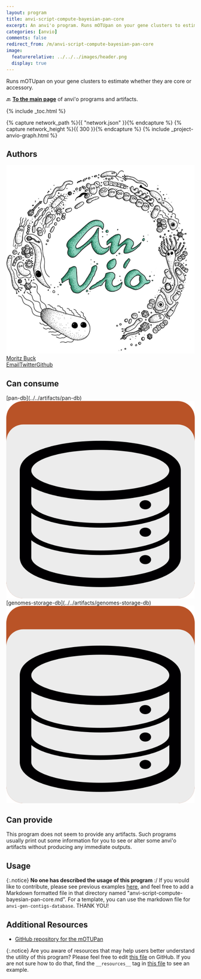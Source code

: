 ```yaml
---
layout: program
title: anvi-script-compute-bayesian-pan-core
excerpt: An anvi'o program. Runs mOTUpan on your gene clusters to estimate whether they are core or accessory.
categories: [anvio]
comments: false
redirect_from: /m/anvi-script-compute-bayesian-pan-core
image:
  featurerelative: ../../../images/header.png
  display: true
---
```


Runs mOTUpan on your gene clusters to estimate whether they are core or accessory.

🔙 **[To the main page](../../)** of anvi'o programs and artifacts.


{% include _toc.html %}
<div id="svg" class="subnetwork"></div>
{% capture network_path %}{{ "network.json" }}{% endcapture %}
{% capture network_height %}{{ 300 }}{% endcapture %}
{% include _project-anvio-graph.html %}


## Authors

<div class="anvio-person"><div class="anvio-person-info"><div class="anvio-person-photo"><img class="anvio-person-photo-img" src="../../images/authors/no-avatar.png" /></div><div class="anvio-person-info-box"><a href="/people/moritzbuck" target="_blank"><span class="anvio-person-name">Moritz Buck</span></a><div class="anvio-person-social-box"><a href="mailto:moritz.buck@slu.se" class="person-social" target="_blank"><i class="fa fa-fw fa-envelope-square"></i>Email</a><a href="http://twitter.com/MetaMoritz" class="person-social" target="_blank"><i class="fa fa-fw fa-twitter-square"></i>Twitter</a><a href="http://github.com/moritzbuck" class="person-social" target="_blank"><i class="fa fa-fw fa-github"></i>Github</a></div></div></div></div>



## Can consume


<p style="text-align: left" markdown="1"><span class="artifact-r">[pan-db](../../artifacts/pan-db) <img src="../../images/icons/DB.png" class="artifact-icon-mini" /></span> <span class="artifact-r">[genomes-storage-db](../../artifacts/genomes-storage-db) <img src="../../images/icons/DB.png" class="artifact-icon-mini" /></span></p>


## Can provide


This program does not seem to provide any artifacts. Such programs usually print out some information for you to see or alter some anvi'o artifacts without producing any immediate outputs.


## Usage


{:.notice}
**No one has described the usage of this program** :/ If you would like to contribute, please see previous examples [here](https://github.com/merenlab/anvio/tree/master/anvio/docs/programs), and feel free to add a Markdown formatted file in that directory named "anvi-script-compute-bayesian-pan-core.md". For a template, you can use the markdown file for `anvi-gen-contigs-database`. THANK YOU!


## Additional Resources


* [GitHub repository for the mOTUPan](https://github.com/moritzbuck/mOTUlizer/)


{:.notice}
Are you aware of resources that may help users better understand the utility of this program? Please feel free to edit [this file](https://github.com/merenlab/anvio/tree/master/bin/anvi-script-compute-bayesian-pan-core) on GitHub. If you are not sure how to do that, find the `__resources__` tag in [this file](https://github.com/merenlab/anvio/blob/master/bin/anvi-interactive) to see an example.
